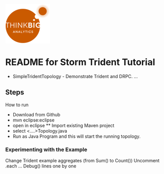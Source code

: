 ![](images/logo.png)
# README for Storm Trident Tutorial

* SimpleTridentTopology - Demonstrate Trident and DRPC.
...


## Steps

How to run

* Download from Github
* mvn eclipse:eclipse
* open in eclipse
** Import existing Maven project
* select <....>Topology.java
* Run as Java Program
and this will start the running topology.

### Experimenting with the Example
Change Trident example aggregates (from Sum() to Count())
Uncomment .each ... Debug() lines one by one
